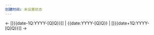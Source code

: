 ```yaml
---
创建时间: 未设置状态
---
```


← [[{{date-1Q:YYYY-[Q]Q}}]] | {{date:YYYY-[Q]Q}} | [[{{date+1Q:YYYY-[Q]Q}}]] →
